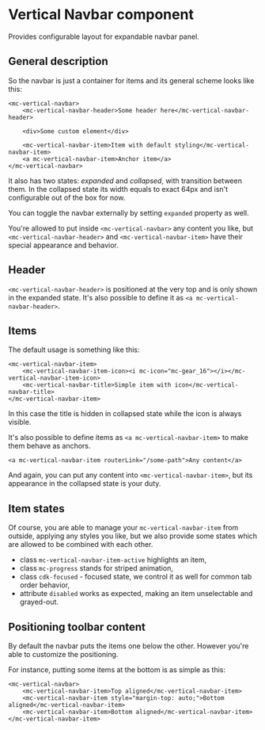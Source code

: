 # Vertical Navbar component

Provides configurable layout for expandable navbar panel.

## General description

So the navbar is just a container for items and its general scheme looks like this:
```
<mc-vertical-navbar>
    <mc-vertical-navbar-header>Some header here</mc-vertical-navbar-header>
    
    <div>Some custom element</div>
    
    <mc-vertical-navbar-item>Item with default styling</mc-vertical-navbar-item>
    <a mc-vertical-navbar-item>Anchor item</a>
</mc-vertical-navbar>
```

It also has two states: *expanded* and *collapsed*, with transition between them.
In the collapsed state its width equals to exact 64px and isn't configurable out of the box for now.

You can toggle the navbar externally by setting `expanded` property as well.

You're allowed to put inside `<mc-vertical-navbar>` any content you like,
but `<mc-vertical-navbar-header>` and `<mc-vertical-navbar-item>` have their special appearance and behavior.

## Header 

`<mc-vertical-navbar-header>` is positioned at the very top and is only shown in the expanded state.
It's also possible to define it as `<a mc-vertical-navbar-header>`.

## Items

The default usage is something like this:
```
<mc-vertical-navbar-item>
    <mc-vertical-navbar-item-icon><i mc-icon="mc-gear_16"></i></mc-vertical-navbar-item-icon>
    <mc-vertical-navbar-title>Simple item with icon</mc-vertical-navbar-title>
</mc-vertical-navbar-item>
```
In this case the title is hidden in collapsed state while the icon is always visible.

It's also possible to define items as `<a mc-vertical-navbar-item>` to make them behave as anchors.
```
<a mc-vertical-navbar-item routerLink="/some-path">Any content</a>
```

And again, you can put any content into `<mc-vertical-navbar-item>`, but its appearance in the collapsed state is your duty.

## Item states

Of course, you are able to manage your `mc-vertical-navbar-item` from outside, applying any styles you like,
but we also provide some states which are allowed to be combined with each other.
 - class `mc-vertical-navbar-item-active` highlights an item,
 - class `mc-progress` stands for striped animation,
 - class `cdk-focused` - focused state, we control it as well for common tab order behavior,
 - attribute `disabled` works as expected, making an item unselectable and grayed-out.

## Positioning toolbar content

By default the navbar puts the items one below the other.
However you're able to customize the positioning.

For instance, putting some items at the bottom is as simple as this:
```
<mc-vertical-navbar>
    <mc-vertical-navbar-item>Top aligned</mc-vertical-navbar-item>
    <mc-vertical-navbar-item style="margin-top: auto;">Bottom aligned</mc-vertical-navbar-item>
    <mc-vertical-navbar-item>Bottom aligned</mc-vertical-navbar-item>
</mc-vertical-navbar-item>
```
